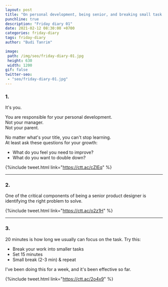 ```yaml
---
layout: post
title: "On personal development, being senior, and breaking small task."
punchline: true
description: "Friday diary 01"
date: 2021-02-12 08:30:00 +0700
categories: friday-diary
tags: friday-diary
author: "Budi Tanrim"

image:
 path: /img/seo/friday-diary-01.jpg
 height: 630
 width: 1200
gif: false
twitter-seo: 
 - "seo/friday-diary-01.jpg"
---
```


### 1.
It's you.

You are responsible for your personal development.<br/>
Not your manager.<br/>
Not your parent.

No matter what's your title, you can't stop learning.<br/>
At least ask these questions for your growth:
- What do you feel you need to improve?
- What do you want to double down?

{%include tweet.html link="https://ctt.ac/cZIEq" %}

---

### 2.
One of the critical components of being a senior product designer is identifying the right problem to solve.

{%include tweet.html link="https://ctt.ac/o2z1H" %}

---

### 3.
20 minutes is how long we usually can focus on the task. Try this:
- Break your work into smaller tasks
- Set 15 minutes
- Small break (2-3 min) & repeat

I've been doing this for a week, and it's been effective so far.

{%include tweet.html link="https://ctt.ac/2o4x9" %}
